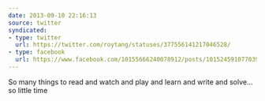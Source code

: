 ```yaml
---
date: 2013-09-10 22:16:13
source: twitter
syndicated:
- type: twitter
  url: https://twitter.com/roytang/statuses/377556141217046528/
- type: facebook
  url: https://www.facebook.com/10155666240078912/posts/10152459107703912
---
```


So many things to read and watch and play and learn and write and solve... so little time